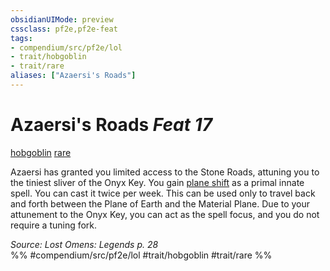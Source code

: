 ```yaml
---
obsidianUIMode: preview
cssclass: pf2e,pf2e-feat
tags:
- compendium/src/pf2e/lol
- trait/hobgoblin
- trait/rare
aliases: ["Azaersi's Roads"]
---
```

# Azaersi's Roads  *Feat 17*  
[hobgoblin](../../Rules/traits/hobgoblin-locg.md)  [rare](../../Rules/traits/rare.md)  


Azaersi has granted you limited access to the Stone Roads, attuning you to the tiniest sliver of the Onyx Key. You gain [plane shift](../spells/plane-shift.md) as a primal innate spell. You can cast it twice per week. This can be used only to travel back and forth between the Plane of Earth and the Material Plane. Due to your attunement to the Onyx Key, you can act as the spell focus, and you do not require a tuning fork.

*Source: Lost Omens: Legends p. 28*  
%% #compendium/src/pf2e/lol #trait/hobgoblin #trait/rare %%